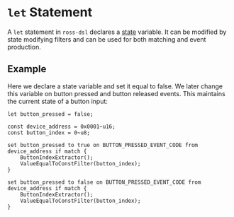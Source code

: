 # `let` Statement
A `let` statement in `ross-dsl` declares a [state](../../data_handling/STATE.md) variable. It can be modified by state modifying filters and can be used for both matching and event production.

## Example
Here we declare a state variable and set it equal to false. We later change this variable on button pressed and button released events. This maintains the current state of a button input:
```
let button_pressed = false;

const device_address = 0x0001~u16;
const button_index = 0~u8;

set button_pressed to true on BUTTON_PRESSED_EVENT_CODE from device_address if match {
    ButtonIndexExtractor();
    ValueEqualToConstFilter(button_index);
}

set button_pressed to false on BUTTON_PRESSED_EVENT_CODE from device_address if match {
    ButtonIndexExtractor();
    ValueEqualToConstFilter(button_index);
}
```
